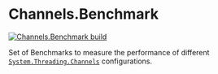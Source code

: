 # Channels.Benchmark

[![Channels.Benchmark build][buildlogo]][buildlink]

Set of Benchmarks to measure the performance of different [`System.Threading.Channels`](https://learn.microsoft.com/en-us/dotnet/core/extensions/channels) configurations.

[buildlink]: https://github.com/eduherminio/Channels.Benchmarks/actions/build/ci.yml
[buildlogo]: https://github.com/eduherminio/Channels.Benchmarks/actions/build/ci.yml/badge.svg
